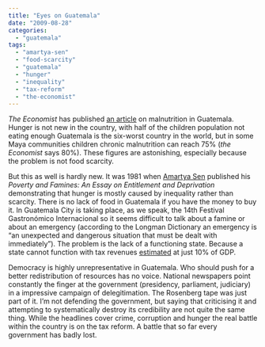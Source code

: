 ```yaml
---
title: "Eyes on Guatemala"
date: "2009-08-28"
categories: 
  - "guatemala"
tags: 
  - "amartya-sen"
  - "food-scarcity"
  - "guatemala"
  - "hunger"
  - "inequality"
  - "tax-reform"
  - "the-economist"
---
```


_The Economist_ has published [an article](http://www.economist.com/world/americas/displaystory.cfm?story_id=14313735) on malnutrition in Guatemala. Hunger is not new in the country, with half of the children population not eating enough Guatemala is the six-worst country in the world, but in some Maya communities children chronic malnutrition can reach 75% (_the Economist_ says 80%). These figures are astonishing, especially because the problem is not food scarcity.

But this as well is hardly new. It was 1981 when [Amartya Sen](http://en.wikipedia.org/wiki/Amartya_Sen) published his _Poverty and Famines: An Essay on Entitlement and Deprivation_ demonstrating that hunger is mostly caused by inequality rather than scarcity. There is no lack of food in Guatemala if you have the money to buy it. In Guatemala City is taking place, as we speak, the 14th Festival Gastronómico Internacional so it seems difficult to talk about a famine or about an emergency (according to the Longman Dictionary an emergency is “an unexpected and dangerous situation that must be dealt with immediately”). The problem is the lack of a functioning state. Because a state cannot function with tax revenues [estimated](http://overons.rabobank.com/content/images/Guatemalaupdate07_tcm64-74962.pdf) at just 10% of GDP.

Democracy is highly unrepresentative in Guatemala. Who should push for a better redistribution of resources has no voice. National newspapers point constantly the finger at the government (presidency, parliament, judiciary) in a impressive campaign of delegitimation. The Rosenberg tape was just part of it. I’m not defending the government, but saying that criticising it and attempting to systematically destroy its credibility are not quite the same thing. While the headlines cover crime, corruption and hunger the real battle within the country is on the tax reform. A battle that so far every government has badly lost.
